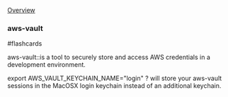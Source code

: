[Overview](https://docs.personio.tools/build/cdk/overview/)


### aws-vault
#flashcards 

aws-vault::is a tool to securely store and access AWS credentials in a development environment.
<!--SR:!2022-09-01,3,250-->

export AWS_VAULT_KEYCHAIN_NAME="login"
?
will store your aws-vault sessions in the MacOSX login keychain instead of an additional keychain.